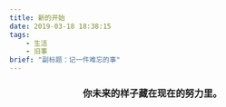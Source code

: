 ```yaml
---
title: 新的开始
date: 2019-03-18 18:38:15
tags: 
	- 生活 
	- 旧事
brief: "副标题：记一件难忘的事"
---
```

### <center>你未来的样子藏在现在的努力里。</center>

